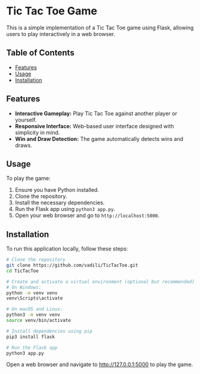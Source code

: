# Tic Tac Toe Game

This is a simple implementation of a Tic Tac Toe game using Flask, allowing users to play interactively in a web browser.

## Table of Contents
- [Features](#features)
- [Usage](#usage)
- [Installation](#installation)

## Features

- **Interactive Gameplay:** Play Tic Tac Toe against another player or yourself.
- **Responsive Interface:** Web-based user interface designed with simplicity in mind.
- **Win and Draw Detection:** The game automatically detects wins and draws.

## Usage

To play the game:
1. Ensure you have Python installed.
2. Clone the repository.
3. Install the necessary dependencies.
4. Run the Flask app using `python3 app.py`.
5. Open your web browser and go to `http://localhost:5000`.

## Installation

To run this application locally, follow these steps:

```bash
# Clone the repository
git clone https://github.com/vadili/TicTacToe.git
cd TicTacToe

# Create and activate a virtual environment (optional but recommended)
# On Windows:
python -m venv venv
venv\Scripts\activate

# On macOS and Linux:
python3 -m venv venv
source venv/bin/activate

# Install dependencies using pip
pip3 install flask

# Run the Flask app
python3 app.py
```

Open a web browser and navigate to http://127.0.0.1:5000 to play the game.
